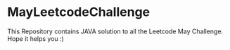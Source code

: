 # MayLeetcodeChallenge
This Repository contains JAVA solution to all the Leetcode May Challenge.
Hope it helps you :)
